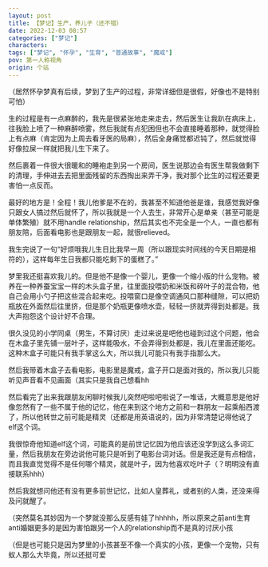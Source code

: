 ```yaml
---
layout: post
title: 【梦记】生产，养儿子（还不错）
date: 2022-12-03 08:57
categories: ["梦记"]
characters: 
tags: ["梦记", "怀孕", "生育", "普通故事", "魔戒"]
pov: 第一人称视角
origin: 个站
---
```


（居然怀孕梦真有后续，梦到了生产的过程，非常详细但是很假，好像也不是特别可怕）

生的过程是有一点麻醉的，我先是很紧张地走来走去，然后医生让我趴在病床上，往我脸上喷了一种麻醉喷雾，然后我就有点犯困但也不会直接睡着那种，就觉得脸上有点麻（肯定因为上周去看牙医的局麻），然后全身痛觉都迟钝了，然后就觉得好像拉屎一样就把我儿生下来了。

然后裹着一件很大很暖和的睡袍走到另一个房间，医生说那边会有医生帮我做剩下的清理，手伸进去去把里面残留的东西掏出来弄干净，我对那个比生的过程还要更害怕一点反而。

最好的地方是！全程！我儿他爹是不在的，我甚至不知道他爸是谁，我感觉我好像只跟女人搞过然后就怀了，所以我就是一个人去生，非常开心是单亲（甚至可能是单体繁殖）就不用handle relationship，然后其实也不完全是一个人，一直也都有朋友陪，后面看电影也是跟朋友一起，就很relieved。

我生完说了一句“好烦哦我儿生日比我早一周（所以跟现实时间线的今天日期是相符的），这样每年生日我都只能吃剩下的蛋糕了。”

梦里我还挺喜欢我儿的。但是他不是像一个婴儿，更像一个缩小版的什么宠物。被养在一种养蚕宝宝一样的木头盒子里，往里面投喂奶和米饭和碎叶子的混合物，他自己会用小勺子把这些混合起来吃。投喂窗口是像空调通风口那种缝隙，可以把奶瓶放在外面然后往里挤，但是那个奶瓶更像喷水壶，轻轻一挤就弄得到处都是。我大声抱怨这个设计好不合理。

很久没见的小学同桌（男生，不算讨厌）走过来说是吧他也碰到过这个问题，他会在木盒子里先铺一层叶子，这样能吸水，不会弄得到处都是，我儿在里面还能吃。这种木盒子可能只有我手掌这么大，所以我儿可能只有我手指那么大。

然后我带着木盒子去看电影，电影里是魔戒，盒子开口是面对我的，所以我儿只能听见声音看不见画面（其实只是我自己想看hh

然后看完了出来我跟朋友闲聊时候我儿突然吧啦吧啦说了一堆话，大概意思是他好像忽然有了一些不属于他的记忆，他在来到这个地方之前和一群朋友一起乘船西渡了，所以他转世之前可能是精灵（还都是用英语说的，因为非常清楚记得他说了elf这个词。

我很惊奇他知道elf这个词，可能真的是前世记忆因为他应该还没学到这么多词汇量，然后我朋友在旁边说他可能只是听到了电影台词对话。但是我还是有点相信，而且我直觉觉得不是任何哪个精灵，就是叶子，因为他喜欢吃叶子（？明明没有直接联系hhh）

然后我就想问他还有没有更多前世记忆，比如人皇葬礼，或者别的人类，还没来得及问就醒了。

（突然莫名其妙因为一个梦就没那么反感有娃了hhhhh，所以原来之前anti生育anti婚姻更多的是因为害怕跟另一个人的relationship而不是真的讨厌小孩

（但是也可能只是因为梦里的小孩甚至不像一个真实的小孩，更像一个宠物，只有蚁人那么大毕竟，所以还挺可爱

